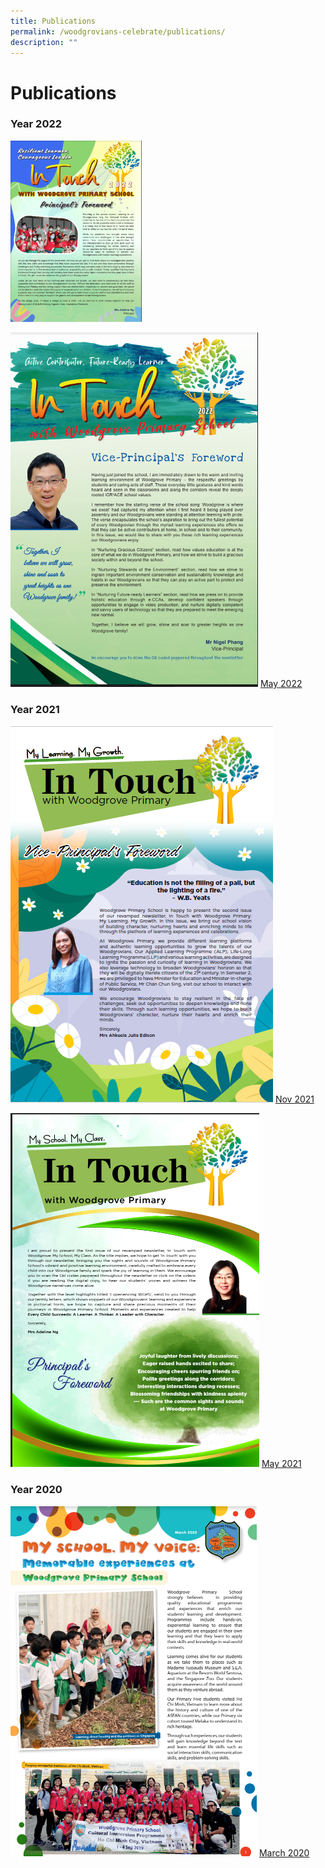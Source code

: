 ```yaml
---
title: Publications
permalink: /woodgrovians-celebrate/publications/
description: ""
---
```

# **Publications**

### Year 2022



<a href="https://drive.google.com/file/d/1zFwYjjWcPmUAkXp3Z2bttmrDbLQoc67n/view?usp=sharing" target="_blank" rel="noopener noreferrer">
<img src="/images/Newsletter/Nov%202022.png" alt="Nov 2022" style="width:210px;height:px;">
</a>

![May 2022](/images/Newsletter/May%202022.png)
[May 2022](https://drive.google.com/file/d/1ZDy17ucdGImyEnAiK3L-E3lZb5cZ4zNi/view?usp=sharing)

### Year 2021

![Nov 2021](/images/Newsletter/Nov%202021.png)
[Nov 2021](https://drive.google.com/file/d/1NbRTZDVfxBgBS3xKAIPoYkKgYyKrA03S/view?usp=sharing)

![May 2021](/images/Newsletter/May%202021.png)
[May 2021](https://drive.google.com/file/d/1IqEoaWNmku5azPbPm6nmilH-QCHSaG5A/view?usp=sharing)

### Year 2020

![March 2020](/images/Newsletter/Mar%202020.png)
[March 2020](https://drive.google.com/file/d/1BBRdXIO7pioo90htPMfXuI-Iz7z4YWSQ/view?usp=sharing)